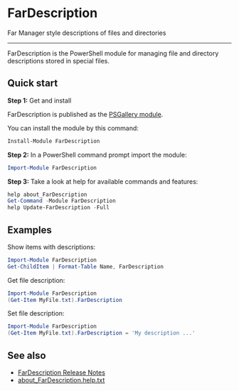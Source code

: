 # FarDescription

Far Manager style descriptions of files and directories

***

FarDescription is the PowerShell module for managing file and directory
descriptions stored in special files.

## Quick start

**Step 1:** Get and install

FarDescription is published as the [PSGallery module](https://www.powershellgallery.com/packages/FarDescription).

You can install the module by this command:

```powershell
Install-Module FarDescription
```

**Step 2:** In a PowerShell command prompt import the module:

```powershell
Import-Module FarDescription
```

**Step 3:** Take a look at help for available commands and features:

```powershell
help about_FarDescription
Get-Command -Module FarDescription
help Update-FarDescription -Full
```

## Examples

Show items with descriptions:

```powershell
Import-Module FarDescription
Get-ChildItem | Format-Table Name, FarDescription
```

Get file description:

```powershell
Import-Module FarDescription
(Get-Item MyFile.txt).FarDescription
```

Set file description:

```powershell
Import-Module FarDescription
(Get-Item MyFile.txt).FarDescription = 'My description ...'
```

## See also

- [FarDescription Release Notes](https://github.com/nightroman/FarDescription/blob/master/Release-Notes.md)
- [about_FarDescription.help.txt](https://github.com/nightroman/FarDescription/blob/master/Module/en-US/about_FarDescription.help.txt)
